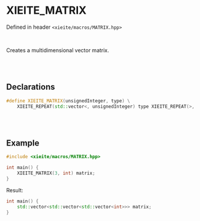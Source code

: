 # XIEITE_MATRIX
Defined in header `<xieite/macros/MATRIX.hpp>`

<br/>

Creates a multidimensional vector matrix.

<br/><br/>

## Declarations
```cpp
#define XIEITE_MATRIX(unsignedInteger, type) \
	XIEITE_REPEAT(std::vector<, unsignedInteger) type XIEITE_REPEAT(>, unsignedInteger)
```

<br/><br/>

## Example
```cpp
#include <xieite/macros/MATRIX.hpp>

int main() {
	XIEITE_MATRIX(3, int) matrix;
}
```
Result:
```cpp
int main() {
	std::vector<std::vector<std::vector<int>>> matrix;
}
```
